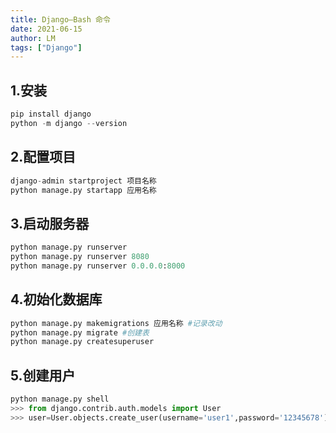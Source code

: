 ```yaml
---
title: Django—Bash 命令
date: 2021-06-15
author: LM
tags: ["Django"]
---
```


## 1.安装

```python
pip install django
python -m django --version
```

## 2.配置项目

```python
django-admin startproject 项目名称
python manage.py startapp 应用名称
```

## 3.启动服务器

```python
python manage.py runserver
python manage.py runserver 8080
python manage.py runserver 0.0.0.0:8000
```

## 4.初始化数据库

```python
python manage.py makemigrations 应用名称 #记录改动
python manage.py migrate #创建表
python manage.py createsuperuser
```

## 5.创建用户

```python
python manage.py shell
>>> from django.contrib.auth.models import User
>>> user=User.objects.create_user(username='user1',password='12345678')
```


